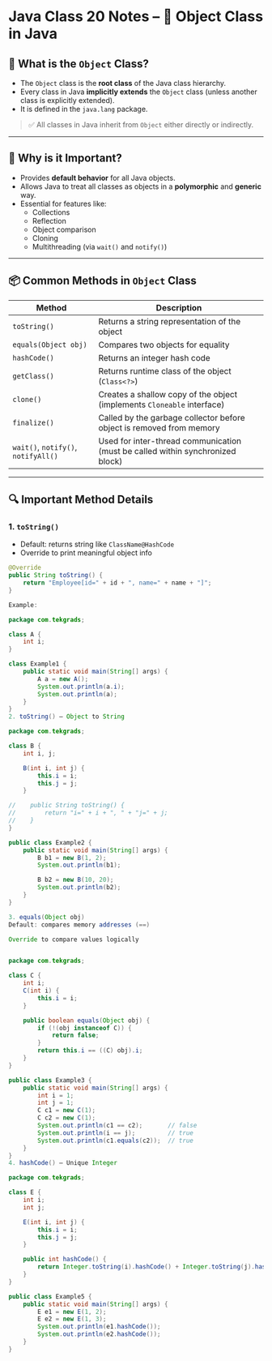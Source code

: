 # Java Class 20 Notes – 🧱 Object Class in Java

## 🔎 What is the `Object` Class?

- The `Object` class is the **root class** of the Java class hierarchy.
- Every class in Java **implicitly extends** the `Object` class (unless another class is explicitly extended).
- It is defined in the `java.lang` package.

> ✅ All classes in Java inherit from `Object` either directly or indirectly.

---

## 🧩 Why is it Important?

- Provides **default behavior** for all Java objects.
- Allows Java to treat all classes as objects in a **polymorphic** and **generic** way.
- Essential for features like:
  - Collections
  - Reflection
  - Object comparison
  - Cloning
  - Multithreading (via `wait()` and `notify()`)

---

## 📦 Common Methods in `Object` Class

| Method                         | Description                                                                 |
|--------------------------------|-----------------------------------------------------------------------------|
| `toString()`                   | Returns a string representation of the object                              |
| `equals(Object obj)`          | Compares two objects for equality                                          |
| `hashCode()`                  | Returns an integer hash code                                               |
| `getClass()`                  | Returns runtime class of the object (`Class<?>`)                           |
| `clone()`                     | Creates a shallow copy of the object (implements `Cloneable` interface)     |
| `finalize()`                  | Called by the garbage collector before object is removed from memory       |
| `wait()`, `notify()`, `notifyAll()` | Used for inter-thread communication (must be called within synchronized block) |

---

## 🔍 Important Method Details

### 1. `toString()`

- Default: returns string like `ClassName@HashCode`
- Override to print meaningful object info

```java
@Override
public String toString() {
    return "Employee[id=" + id + ", name=" + name + "]";
}

Example:

package com.tekgrads;

class A {
    int i;
}

class Example1 {
    public static void main(String[] args) {
        A a = new A();
        System.out.println(a.i);
        System.out.println(a);        
    }
}
2. toString() – Object to String

package com.tekgrads;

class B {
    int i, j;

    B(int i, int j) {
        this.i = i;
        this.j = j;
    }

//    public String toString() {
//        return "i=" + i + ", " + "j=" + j;
//    }
}

public class Example2 {
    public static void main(String[] args) {
        B b1 = new B(1, 2);
        System.out.println(b1);

        B b2 = new B(10, 20);
        System.out.println(b2);
    }
}

3. equals(Object obj)
Default: compares memory addresses (==)

Override to compare values logically


package com.tekgrads;

class C {
    int i;
    C(int i) {
        this.i = i;
    }

    public boolean equals(Object obj) {
        if (!(obj instanceof C)) {
            return false;
        }
        return this.i == ((C) obj).i;
    }
}

public class Example3 {
    public static void main(String[] args) {
        int i = 1;
        int j = 1;
        C c1 = new C(1);
        C c2 = new C(1);
        System.out.println(c1 == c2);       // false
        System.out.println(i == j);         // true
        System.out.println(c1.equals(c2));  // true
    }
}
4. hashCode() – Unique Integer

package com.tekgrads;

class E {
    int i;
    int j;

    E(int i, int j) {
        this.i = i;
        this.j = j;
    }

    public int hashCode() {
        return Integer.toString(i).hashCode() + Integer.toString(j).hashCode();
    }
}

public class Example5 {
    public static void main(String[] args) {
        E e1 = new E(1, 2);
        E e2 = new E(1, 3);
        System.out.println(e1.hashCode());
        System.out.println(e2.hashCode());
    }
}